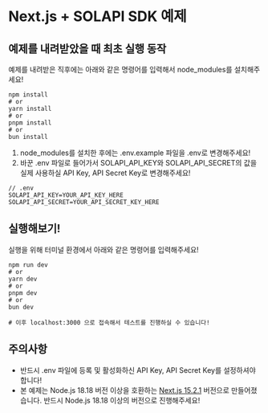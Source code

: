 # Next.js + SOLAPI SDK 예제

## 예제를 내려받았을 때 최초 실행 동작

예제를 내려받은 직후에는 아래와 같은 명령어를 입력해서 node_modules를 설치해주세요!

```shell
npm install
# or
yarn install
# or
pnpm install
# or
bun install
```

1. node_modules를 설치한 후에는 .env.example 파일을 .env로 변경해주세요!
2. 바꾼 .env 파일로 들어가서 SOLAPI_API_KEY와 SOLAPI_API_SECRET의 값을 실제 사용하실 API Key, API Secret Key로 변경해주세요!

```text
// .env
SOLAPI_API_KEY=YOUR_API_KEY_HERE
SOLAPI_API_SECRET=YOUR_API_SECRET_KEY_HERE
```

## 실행해보기!

실행을 위해 터미널 환경에서 아래와 같은 명령어를 입력해주세요!

```shell
npm run dev
# or
yarn dev
# or
pnpm dev
# or
bun dev

# 이후 localhost:3000 으로 접속해서 테스트를 진행하실 수 있습니다!
```
## 주의사항

* 반드시 .env 파일에 등록 및 활성화하신 API Key, API Secret Key를 설정하셔야 합니다!
* 본 예제는 Node.js 18.18 버전 이상을 호환하는 [Next.js 15.2.1](https://nextjs.org/docs/app/getting-started/installation) 버전으로 만들어졌습니다. 반드시 Node.js 18.18 이상의 버전으로 진행해주세요!  
